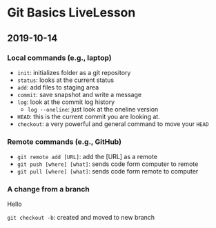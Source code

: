 # Git Basics LiveLesson

## 2019-10-14

### Local commands (e.g., laptop)

- `init`: initializes folder as a git repository
- `status`: looks at the current status
- `add`: add files to staging area
- `commit`: save snapshot and write a message
- `log`: look at the commit log history
    - `log --oneline`: just look at the oneline version
- `HEAD`: this is the current commit you are looking at.
- `checkout`: a very powerful and general command to move your `HEAD`

### Remote commands (e.g., GitHub)

- `git remote add [URL]`: add the [URL] as a remote
- `git push [where] [what]`: sends code form computer to remote
- `git pull [where] [what]`: sends code form remote to computer

### A change from a branch

Hello

`git checkout -b`: created and moved to new branch

